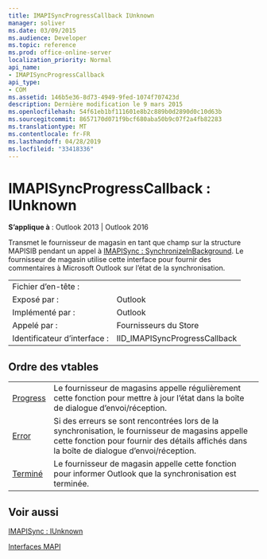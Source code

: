 ```yaml
---
title: IMAPISyncProgressCallback IUnknown
manager: soliver
ms.date: 03/09/2015
ms.audience: Developer
ms.topic: reference
ms.prod: office-online-server
localization_priority: Normal
api_name:
- IMAPISyncProgressCallback
api_type:
- COM
ms.assetid: 146b5e36-8d73-4949-9fed-1074f707423d
description: Dernière modification le 9 mars 2015
ms.openlocfilehash: 54f61eb1bf111601e8b2c889b0d2890d0c10d63b
ms.sourcegitcommit: 8657170d071f9bcf680aba50b9c07f2a4fb82283
ms.translationtype: MT
ms.contentlocale: fr-FR
ms.lasthandoff: 04/28/2019
ms.locfileid: "33418336"
---
```

# <a name="imapisyncprogresscallback--iunknown"></a>IMAPISyncProgressCallback : IUnknown

  
  
**S’applique à** : Outlook 2013 | Outlook 2016 
  
Transmet le fournisseur de magasin en tant que champ sur la structure MAPISIB pendant un appel à [IMAPISync : SynchronizeInBackground](imapisyncsynchronizeinbackground.md). Le fournisseur de magasin utilise cette interface pour fournir des commentaires à Microsoft Outlook sur l’état de la synchronisation.
  
|||
|:-----|:-----|
|Fichier d’en-tête :  <br/> ||
|Exposé par :  <br/> |Outlook  <br/> |
|Implémenté par :  <br/> |Outlook  <br/> |
|Appelé par :  <br/> |Fournisseurs du Store  <br/> |
|Identificateur d’interface :  <br/> |IID_IMAPISyncProgressCallback  <br/> |
   
## <a name="vtable-order"></a>Ordre des vtables

|||
|:-----|:-----|
|[Progress](imapisyncprogresscallback-progress.md) <br/> |Le fournisseur de magasins appelle régulièrement cette fonction pour mettre à jour l’état dans la boîte de dialogue d’envoi/réception.  <br/> |
|[Error](imapisyncprogresscallback-error.md) <br/> |Si des erreurs se sont rencontrées lors de la synchronisation, le fournisseur de magasins appelle cette fonction pour fournir des détails affichés dans la boîte de dialogue d’envoi/réception.  <br/> |
|[Terminé](imapisyncprogresscallback-done.md) <br/> |Le fournisseur de magasin appelle cette fonction pour informer Outlook que la synchronisation est terminée.  <br/> |
   
## <a name="see-also"></a>Voir aussi



[IMAPISync : IUnknown](imapisynciunknown.md)


[Interfaces MAPI](mapi-interfaces.md)

